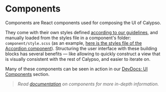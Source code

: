 # Components

Components are React components used for composing the UI of Calypso.

They come with their own styles defined [according to our guidelines](../../docs/coding-guidelines/css.md), and manually loaded from the styles file in a component's folder: `component/style.scss` (as an example, [here is the styles file of the Accordion component](./accordion/style.scss)). Structuring the user interface with these building blocks has several benefits — like allowing to quickly construct a view that is visually consistent with the rest of Calypso, and easier to iterate on.

Many of these components can be seen in action in our [DevDocs: UI Components](https://wpcalypso.wordpress.com/devdocs/design) section.

> _Read [documentation](../../docs/components.md) on components for more in-depth information._
